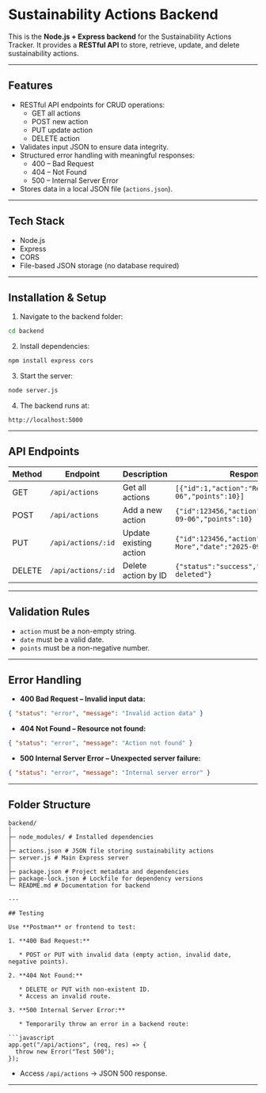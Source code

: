 # Sustainability Actions Backend

This is the **Node.js + Express backend** for the Sustainability Actions Tracker. It provides a **RESTful API** to store, retrieve, update, and delete sustainability actions.

---

## Features

- RESTful API endpoints for CRUD operations:
  - GET all actions
  - POST new action
  - PUT update action
  - DELETE action
- Validates input JSON to ensure data integrity.
- Structured error handling with meaningful responses:
  - 400 – Bad Request
  - 404 – Not Found
  - 500 – Internal Server Error
- Stores data in a local JSON file (`actions.json`).

---

## Tech Stack

- Node.js
- Express
- CORS
- File-based JSON storage (no database required)

---

## Installation & Setup

1. Navigate to the backend folder:

```bash
cd backend
````

2. Install dependencies:

```bash
npm install express cors
```

3. Start the server:

```bash
node server.js
```

4. The backend runs at:

```
http://localhost:5000
```

---

## API Endpoints

| Method | Endpoint           | Description            | Response Example                                                        |
| ------ | ------------------ | ---------------------- | ----------------------------------------------------------------------- |
| GET    | `/api/actions`     | Get all actions        | `[{"id":1,"action":"Recycle","date":"2025-09-06","points":10}]`         |
| POST   | `/api/actions`     | Add a new action       | `{"id":123456,"action":"Recycle","date":"2025-09-06","points":10}`      |
| PUT    | `/api/actions/:id` | Update existing action | `{"id":123456,"action":"Recycle More","date":"2025-09-07","points":15}` |
| DELETE | `/api/actions/:id` | Delete action by ID    | `{"status":"success","message":"Action deleted"}`                       |

---

## Validation Rules

* `action` must be a non-empty string.
* `date` must be a valid date.
* `points` must be a non-negative number.

---

## Error Handling

* **400 Bad Request – Invalid input data:**

```json
{ "status": "error", "message": "Invalid action data" }
```

* **404 Not Found – Resource not found:**

```json
{ "status": "error", "message": "Action not found" }
```

* **500 Internal Server Error – Unexpected server failure:**

```json
{ "status": "error", "message": "Internal server error" }
```

---

## Folder Structure

```
backend/
│
├─ node_modules/ # Installed dependencies
│
├─ actions.json # JSON file storing sustainability actions
├─ server.js # Main Express server
│
├─ package.json # Project metadata and dependencies
├─ package-lock.json # Lockfile for dependency versions
└─ README.md # Documentation for backend

---

## Testing

Use **Postman** or frontend to test:

1. **400 Bad Request:**

   * POST or PUT with invalid data (empty action, invalid date, negative points).

2. **404 Not Found:**

   * DELETE or PUT with non-existent ID.
   * Access an invalid route.

3. **500 Internal Server Error:**

   * Temporarily throw an error in a backend route:

```javascript
app.get("/api/actions", (req, res) => {
  throw new Error("Test 500");
});
```

* Access `/api/actions` → JSON 500 response.

---

